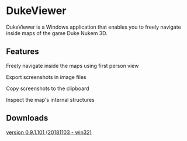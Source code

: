 # DukeViewer
DukeViewer is a Windows application that enables you to freely navigate inside maps of the game Duke Nukem 3D.


## Features
Freely navigate inside the maps using first person view

Export screenshots in image files

Copy screenshots to the clipboard

Inspect the map's internal structures


## Downloads
[version 0.9.1.101 (20181103 - win32)](https://sourceforge.net/projects/dukeviewer/files/DukeViewer_0.9.1.101/DukeViewer_0.9.1.101_bin.zip/download)
